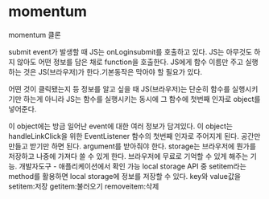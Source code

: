 # momentum

momentum 클론

submit event가 발생할 때 JS는 onLoginsubmit를 호출하고 있다.
JS는 아무것도 하지 않아도 어떤 정보를 담은 채로 function을 호출한다.
JS에게 함수 이름만 주고 실행하는 것은 JS(브라우저)가 한다.기본동작은 막아야 할 필요가 있다.

어떤 것이 클릭됐는지 등 정보를 알고 싶을 때 JS(브라우저)는 단순히 함수를 실행시키기만 하는게 아니라
JS는 함수를 실행시키는 동시에 그 함수에 첫번째 인자로 object를 넣어준다.

이 object에는 방금 일어난 event에 대한 여러 정보가 담겨있다.
이 object는 handleLinkClick을 위한 EventListener 함수의 첫번째 인자로 주어지게 된다.
공간만 만들고 받기만 하면 된다. argument를 받아줘야 한다.
storage는 브라우저에 뭔가를 저장하고 나중에 가져다 쓸 수 있게 한다. 브라우저에 무료로 기억할 수 있게 해주는 기능. 개발자도구 - 애플리케이션에서 확인 가능
local storage API 중 setitem라는 method를 활용하면 local storage에 정보를 저장할 수 있다. key와 value값을 setitem:저장 getitem:불러오기 removeitem:삭제
